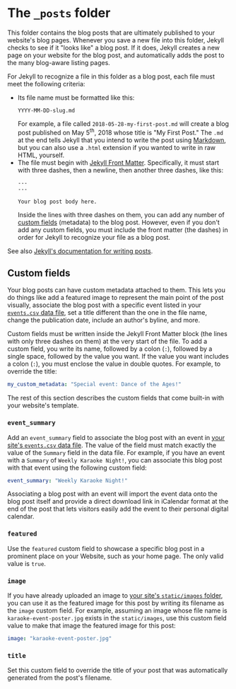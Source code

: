 # The `_posts` folder

This folder contains the blog posts that are ultimately published to your website's blog pages. Whenever you save a new file into this folder, Jekyll checks to see if it "looks like" a blog post. If it does, Jekyll creates a new page on your website for the blog post, and automatically adds the post to the many blog-aware listing pages.

For Jekyll to recognize a file in this folder as a blog post, each file must meet the following criteria:

* Its file name must be formatted like this:
  ```
  YYYY-MM-DD-slug.md
  ```
  For example, a file called `2018-05-28-my-first-post.md` will create a blog post published on May 5<sup>th</sup>, 2018 whose title is "My First Post." The `.md` at the end tells Jekyll that you intend to write the post using [Markdown](https://daringfireball.net/projects/markdown/), but you can also use a `.html` extension if you wanted to write in raw HTML, yourself.
* The file must begin with [Jekyll Front Matter](https://jekyllrb.com/docs/frontmatter/). Specifically, it must start with three dashes, then a newline, then another three dashes, like this:
  ```
  ---
  ---

  Your blog post body here.
  ```
  Inside the lines with three dashes on them, you can add any number of [custom fields](#custom-fields) (metadata) to the blog post. However, even if you don't add any custom fields, you must include the front matter (the dashes) in order for Jekyll to recognize your file as a blog post.

See also [Jekyll's documentation for writing posts](https://jekyllrb.com/docs/posts/).

## Custom fields

Your blog posts can have custom metadata attached to them. This lets you do things like add a featured image to represent the main point of the post visually, associate the blog post with a specific event listed in your [`events.csv` data file](../_data/README.md#events), set a title different than the one in the file name, change the publication date, include an author's byline, and more.

Custom fields must be written inside the Jekyll Front Matter block (the lines with only three dashes on them) at the very start of the file. To add a custom field, you write its name, followed by a colon (`:`), followed by a single space, followed by the value you want. If the value you want includes a colon (`:`), you must enclose the value in double quotes. For example, to override the title:

```yaml
my_custom_metadata: "Special event: Dance of the Ages!"
```

The rest of this section describes the custom fields that come built-in with your website's template.

### `event_summary`

Add an `event_summary` field to associate the blog post with an event in [your site's `events.csv` data file](../_data/README.md#events). The value of the field must match exactly the value of the `Summary` field in the data file. For example, if you have an event with a `Summary` of `Weekly Karaoke Night!`, you can associate this blog post with that event using the following custom field:

```yaml
event_summary: "Weekly Karaoke Night!"
```

Associating a blog post with an event will import the event data onto the blog post itself and provide a direct download link in iCalendar format at the end of the post that lets visitors easily add the event to their personal digital calendar.

### `featured`

Use the `featured` custom field to showcase a specific blog post in a prominent place on your Website, such as your home page. The only valid value is `true`.

### `image`

If you have already uploaded an image to [your site's `static/images` folder](../static/images/), you can use it as the featured image for this post by writing its filename as the `image` custom field. For example, assuming an image whose file name is `karaoke-event-poster.jpg` exists in the `static/images`, use this custom field value to make that image the featured image for this post:

```yaml
image: "karaoke-event-poster.jpg"
```

### `title`

Set this custom field to override the title of your post that was automatically generated from the post's filename.
